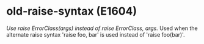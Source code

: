 # old-raise-syntax (E1604)
*Use raise ErrorClass(args) instead of raise ErrorClass, args.* Used
when the alternate raise syntax \'raise foo, bar\' is used instead of
\'raise foo(bar)\'.
